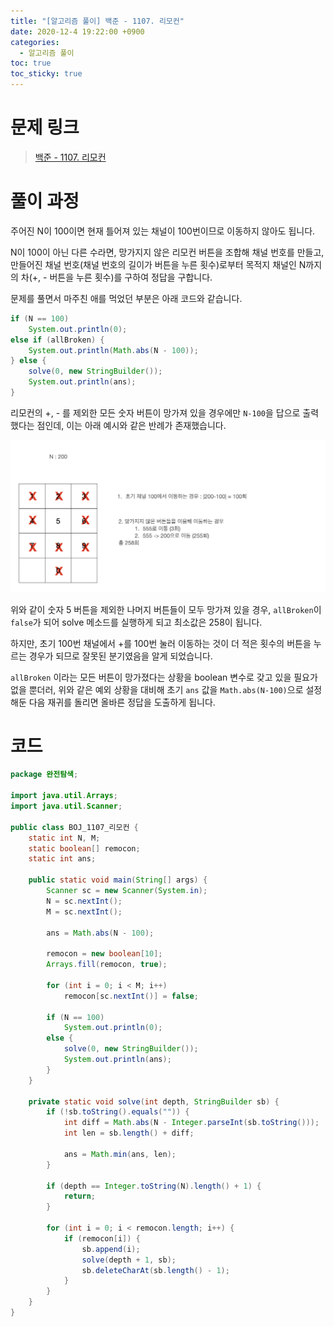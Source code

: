 ```yaml
---
title: "[알고리즘 풀이] 백준 - 1107. 리모컨"
date: 2020-12-4 19:22:00 +0900
categories:
  - 알고리즘 풀이
toc: true
toc_sticky: true
---
```


# 문제 링크

> [백준 - 1107. 리모컨](https://www.acmicpc.net/problem/1107)

# 풀이 과정

주어진 N이 100이면 현재 틀어져 있는 채널이 100번이므로 이동하지 않아도 됩니다.

N이 100이 아닌 다른 수라면, 망가지지 않은 리모컨 버튼을 조합해 채널 번호를 만들고, 만들어진 채널 번호(채널 번호의 길이가 버튼을 누른 횟수)로부터 목적지 채널인 N까지의 차(+, - 버튼을 누른 횟수)를 구하여 정답을 구합니다.

문제를 풀면서 마주친 애를 먹었던 부분은 아래 코드와 같습니다.

```java
if (N == 100)
    System.out.println(0);
else if (allBroken) {
    System.out.println(Math.abs(N - 100));
} else {
    solve(0, new StringBuilder());
    System.out.println(ans);
}
```

리모컨의 +, - 를 제외한 모든 숫자 버튼이 망가져 있을 경우에만 `N-100`을 답으로 출력했다는 점인데, 이는 아래 예시와 같은 반례가 존재했습니다.

![/assets/images/리모컨.png](/assets/images/리모컨.png)

위와 같이 숫자 5 버튼을 제외한 나머지 버튼들이 모두 망가져 있을 경우, `allBroken`이 `false`가 되어 solve 메소드를 실행하게 되고 최소값은 258이 됩니다.

하지만, 초기 100번 채널에서 +를 100번 눌러 이동하는 것이 더 적은 횟수의 버튼을 누르는 경우가 되므로 잘못된 분기였음을 알게 되었습니다.

`allBroken` 이라는 모든 버튼이 망가졌다는 상황을 boolean 변수로 갖고 있을 필요가 없을 뿐더러, 위와 같은 예외 상황을 대비해 초기 `ans` 값을 `Math.abs(N-100)`으로 설정해둔 다음 재귀를 돌리면 올바른 정답을 도출하게 됩니다.

# 코드

```java
package 완전탐색;

import java.util.Arrays;
import java.util.Scanner;

public class BOJ_1107_리모컨 {
    static int N, M;
    static boolean[] remocon;
    static int ans;

    public static void main(String[] args) {
        Scanner sc = new Scanner(System.in);
        N = sc.nextInt();
        M = sc.nextInt();

        ans = Math.abs(N - 100);

        remocon = new boolean[10];
        Arrays.fill(remocon, true);

        for (int i = 0; i < M; i++)
            remocon[sc.nextInt()] = false;

        if (N == 100)
            System.out.println(0);
        else {
            solve(0, new StringBuilder());
            System.out.println(ans);
        }
    }

    private static void solve(int depth, StringBuilder sb) {
        if (!sb.toString().equals("")) {
            int diff = Math.abs(N - Integer.parseInt(sb.toString()));
            int len = sb.length() + diff;

            ans = Math.min(ans, len);
        }

        if (depth == Integer.toString(N).length() + 1) {
            return;
        }

        for (int i = 0; i < remocon.length; i++) {
            if (remocon[i]) {
                sb.append(i);
                solve(depth + 1, sb);
                sb.deleteCharAt(sb.length() - 1);
            }
        }
    }
}
```
